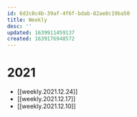 ```yaml
---
id: 6d2c0c4b-39af-4f6f-bdab-82ae8c19ba50
title: Weekly
desc: ''
updated: 1639911459137
created: 1639176948572
---
```


# 2021

* [[weekly.2021.12.24]]
* [[weekly.2021.12.17]]
* [[weekly.2021.12.10]]
